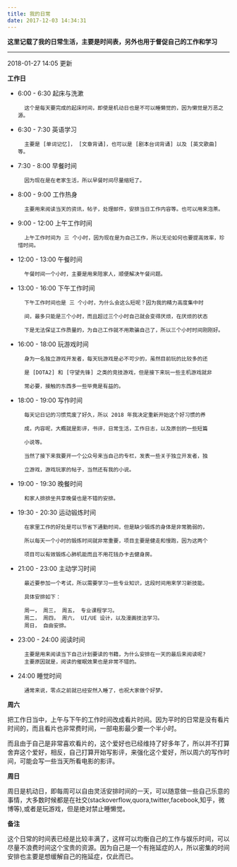 ```yaml
---
title: 我的日常
date: 2017-12-03 14:34:31
---
```


**这里记载了我的日常生活，主要是时间表，另外也用于督促自己的工作和学习**

---------------------------------------------------------

2018-01-27 14:05 更新

**工作日**

- 6:00 - 6:30 起床与洗漱
        
        这个是每天要完成的起床时间，即使是机动日也是不可以睡懒觉的，因为懒觉是万恶之源。

- 6:30 - 7:30 英语学习

        主要是 [单词记忆]， [文章背诵]，也可以是 [剧本台词背诵] 以及 [英文歌曲] 等。
        
- 7:30 - 8:00 早餐时间

        因为现在是在老家生活，所以早餐时间尽量缩短了。

- 8:00 - 9:00 工作热身

        主要用来阅读当天的资讯，帖子，处理邮件，安排当日工作内容等。也可以用来泡茶。

- 9:00 - 12:00 上午工作时间

        上午工作时间为 三 个小时，因为现在是为自己工作，所以无论如何也要提高效率，珍惜时间。

- 12:00 - 13:00 午餐时间

        午餐时间一个小时，主要是用来陪家人，顺便解决午餐问题。

- 13:00 - 16:00 下午工作时间

        下午工作时间也是 三 个小时，为什么会这么短呢？因为我的精力高度集中时
        
        间，最多只能是三个小时，而且超过三个小时自己就会变得厌烦，在厌烦的状态
        
        下是无法保证工作质量的，为自己工作就不用欺骗自己了，所以三个小时时间刚刚好。

- 16:00 - 18:00 玩游戏时间

        身为一名独立游戏开发者，每天玩游戏是必不可少的，虽然目前玩的比较多的还
        
        是 [DOTA2] 和 [守望先锋] 之类的竞技游戏，但是接下来玩一些主机游戏就非
        
        常必要，接触的东西多一些毕竟是有益的。

- 18:00 - 19:00 写作时间

        每天记日记的习惯荒废了好久，所以 2018 年我决定重新开始这个好习惯的养
        
        成，内容呢，大概就是影评，书评，日常生活，工作日志，以及原创的一些短篇
        
        小说等。

        当然了接下来我要开一个公众号来当自己的专栏，发表一些关于独立开发者，独
        
        立游戏，游戏玩家的帖子，当然还有我的小说。

- 19:00 - 19:30 晚餐时间

        和家人排排坐共享晚餐也是不错的安排。

- 19:30 - 20:30 运动锻炼时间

        在家里工作的好处是可以节省下通勤时间，但是缺少锻炼的身体是非常脆弱的，
        
        所以每天一个小时的锻炼时间就非常重要，项目主要是健走和慢跑，因为这两个
        
        项目可以有效锻炼心肺机能而且不用花钱办卡去健身房。

- 21:00 - 23:00 主动学习时间

        最近要参加一个考试，所以需要学习一些专业知识，这段时间用来学习新技能。
        
        具体安排如下：

        周一， 周三， 周五， 专业课程学习。
        周二， 周四， 周六， UI/UE 设计，以及漫画技法学习。
        周日， 自由安排。

- 23:00 - 24:00 阅读时间

        主要是用来阅读当下自己计划要读的书籍，为什么安排在一天的最后来阅读呢?
        主要原因就是，阅读的催眠效果也是非常不错的。

- 24:00 睡觉时间

        通常来说，零点之前就已经安然入睡了，也祝大家做个好梦。


**周六**

把工作日当中，上午与下午的工作时间改成看片时间。因为平时的日常是没有看片时间的，而且看片也非常费时间，一部电影最少要一个半小时。

而且由于自己是非常喜欢看片的，这个爱好也已经维持了好多年了，所以并不打算舍弃这个爱好，相反，自己打算开始写影评，来强化这个爱好，所以周六的写作时间，可能会写一些当天所看电影的影评。

**周日**

周日是机动日，即每周可以自由灵活安排时间的一天，可以随意做一些自己乐意的事情，大多数时候都是在社交(stackoverflow,quora,twitter,facebook,知乎，微博等),或者是玩游戏，但是绝对禁止睡懒觉。

**备注**

这个日常的时间表已经是比较丰满了，这样可以均衡自己的工作与娱乐时间，可以尽量不浪费时间这个宝贵的资源。因为自己是一个有拖延症的人，所以密集的时间安排也主要是想缓解自己的拖延症，仅此而已。